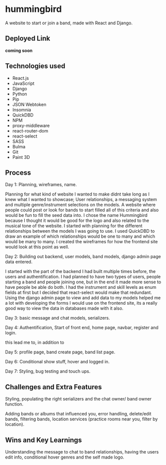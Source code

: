# hummingbird

A website to start or join a band, made with React and Django.

## Deployed Link

**coming soon**

## Technologies used

- React.js
- JavaScript
- Django
- Python
- Pip
- JSON Webtoken
- Insomnia
- QuickDBD
- NPM
- proxy-middleware
- react-router-dom
- react-select
- SASS
- Bulma
- Git
- Paint 3D

## Process

Day 1: Planning, wireframes, name.

Planning for what kind of website I wanted to make didnt take long as I knew what I wanted to showcase; User relationships, a messaging system and multiple genre/instrument selections on the models. A website where people could post or look for bands to start filled all of this criteria and also would be fun to fill the seed data into. I chose the name Hummingbird because I thought it would be good for the logo and also related to the musical tone of the website. I started with planning for the different relationships between the models I was going to use. I used QuickDBD to draw an example of which relationships would be one to many and which would be many to many. I created the wireframes for how the frontend site would look at this point as well.

Day 2: Building out backend, user models, band models, django admin page data entered.

I started with the part of the backend I had built multiple times before, the users and authentification. I had planned to have two types of users, people starting a band and people joining one, but in the end it made more sense to have people be able do both. I had the instrument and skill levels as enum fields at first but I decided that react-select would make that redundant. Using the django admin page to view and add data to my models helped me a lot with developing the forms I would use on the frontend site, its a really good way to view the data in databases made with it also.

Day 3: basic message and chat models, serializers.

Day 4: Authentification, Start of front end, home page, navbar, register and login.

this lead me to, in addition to

Day 5: profile page, band create page, band list page.

Day 6: Conditional show stuff, hover and logged in.

Day 7: Styling, bug testing and touch ups.

## Challenges and Extra Features

Styling, populating the right serializers and the chat owner/ band owner function.

Adding bands or albums that influenced you, error handling, delete/edit bands, filtering bands, location services (practice rooms near you, filter by location).

## Wins and Key Learnings

Understanding the message to chat to band relationships, having the users edit info, conditional hover genres and the self made logo.